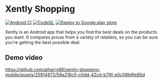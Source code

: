 # Xently Shopping

[![Android CI](https://github.com/ajharry69/xently-shopping-mobile/actions/workflows/android.yml/badge.svg)](https://github.com/ajharry69/xently-shopping-mobile/actions/workflows/android.yml)
[![CodeQL](https://github.com/ajharry69/xently-shopping-mobile/actions/workflows/codeql.yml/badge.svg)](https://github.com/ajharry69/xently-shopping-mobile/actions/workflows/codeql.yml)
[![Deploy to Google play store](https://github.com/ajharry69/xently-shopping-mobile/actions/workflows/deploy.yml/badge.svg)](https://github.com/ajharry69/xently-shopping-mobile/actions/workflows/deploy.yml)

Xently is an Android app that helps you find the best deals on the products you want. It compares prices from a variety of retailers, so you can be sure you're getting the best possible deal.

## Demo video

https://github.com/ajharry69/xently-shopping-mobile/assets/25914872/58a216c0-c0dd-42cd-b79f-e0c08b6fe85d
